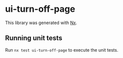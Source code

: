# ui-turn-off-page

This library was generated with [Nx](https://nx.dev).

## Running unit tests

Run `nx test ui-turn-off-page` to execute the unit tests.
